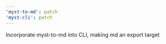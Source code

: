 ```yaml
---
'myst-to-md': patch
'myst-cli': patch
---
```


Incorporate myst-to-md into CLI, making md an export target
